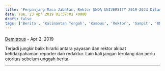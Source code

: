 ```yaml
---
title: 'Perpanjang Masa Jabatan, Rektor UNDA UNIVERSITY 2019-2023 Dilantik'
date: Tue, 23 Apr 2019 01:57:02 +0000
draft: false
tags: ['Berita', 'Kalimantan Tengah', 'Kampus', 'Rektor', 'Sampit', 'UNDA', 'University']
---
```



#### 
[Demitrous]( "dr.demitrius_k@yahoo.com") - <time datetime="2019-04-23 09:14:54">Apr 2, 2019</time>

Terjadi jungkir balik hirarki antara yayasan dan rektor akibat ketidakpahaman reporter dan redaktur. Lain kali jangan terulang dan perlu otoritas sebelum unggah berita.
<hr />
